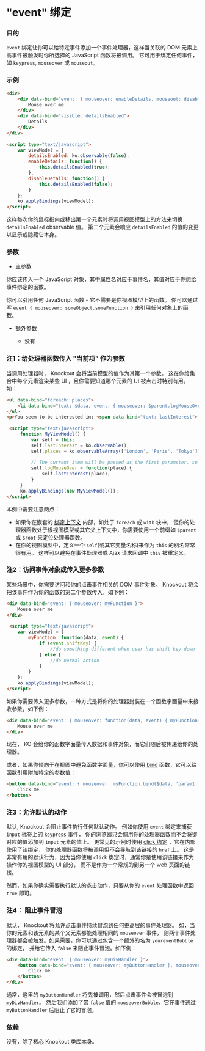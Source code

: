 # "event" 绑定

### 目的

`event` 绑定让你可以给特定事件添加一个事件处理器，这样当关联的 DOM 元素上高事件被触发时你所选择的 JavaScript 函数将被调用。
它可用于绑定任何事件，如 `keypress`, `mouseover` 或 `mouseout`。

### 示例

```html
<div>
    <div data-bind="event: { mouseover: enableDetails, mouseout: disableDetails }">
        Mouse over me
    </div>
    <div data-bind="visible: detailsEnabled">
        Details
    </div>
</div>
 
<script type="text/javascript">
    var viewModel = {
        detailsEnabled: ko.observable(false),
        enableDetails: function() {
            this.detailsEnabled(true);
        },
        disableDetails: function() {
            this.detailsEnabled(false);
        }
    };
    ko.applyBindings(viewModel);
</script>
```

这样每次你的鼠标指向或移出第一个元素时将调用视图模型上的方法来切换 `detailsEnabled` observable 值。
第二个元素会响应 `detailsEnabled` 的值的变更以显示或隐藏它本身。

### 参数

  * 主参数
  
  你应该传入一个 JavaScript 对象，其中属性名对应于事件名，其值对应于你想给事件绑定的函数。
  
  你可以引用任何 JavaScript 函数 - 它不需要是你视图模型上的函数。
你可以通过写 `event { mouseover: someObject.someFunction }` 来引用任何对象上的函数。

  * 额外参数
  
    * 没有
	
### 注1：给处理器函数传入 "当前项" 作为参数

当调用处理器时， Knockout 会将当前模型的值作为其第一个参数。
这在你给集合中每个元素渲染某些 UI ，且你需要知道哪个元素的 UI 被点击时特别有用。如：

```html
<ul data-bind="foreach: places">
    <li data-bind="text: $data, event: { mouseover: $parent.logMouseOver }"> </li>
</ul>
<p>You seem to be interested in: <span data-bind="text: lastInterest"> </span></p>
 
 <script type="text/javascript">
     function MyViewModel() {
         var self = this;
         self.lastInterest = ko.observable();
         self.places = ko.observableArray(['London', 'Paris', 'Tokyo']);
 
         // The current item will be passed as the first parameter, so we know which place was hovered over
         self.logMouseOver = function(place) {
             self.lastInterest(place);
         }
     }
     ko.applyBindings(new MyViewModel());
</script>
```

本例中需要注意两点：

* 如果你在嵌套的 [绑定上下文](./binding-context.md) 内部，如处于 `foreach` 或 `with` 块中，
但你的处理器函数处于根视图模型或其它父上下文中，你需要使用一个前缀如 `$parent` 或 `$root` 来定位处理器函数。
* 在你的视图模型中，定义一个 `self`(或其它变量名称)来作为 `this` 的别名常常很有用。
这样可以避免在事件处理器或 Ajax 请求回调中 `this` 被重定义。

### 注2：访问事件对象或传入更多参数

某些场景中，你需要访问和你的点击事件相关的 DOM 事件对象。
Knockout 将会把该事件作为你的函数的第二个参数传入，如下例：

```html
<div data-bind="event: { mouseover: myFunction }">
    Mouse over me
</div>
 
 <script type="text/javascript">
    var viewModel = {
        myFunction: function(data, event) {
            if (event.shiftKey) {
                //do something different when user has shift key down
            } else {
                //do normal action
            }
        }
    };
    ko.applyBindings(viewModel);
</script>
```

如果你需要传入更多参数，一种方式是将你的处理器封装在一个函数字面量中来接收参数，如下例：

```html
<div data-bind="event: { mouseover: function(data, event) { myFunction('param1', 'param2', data, event) } }">
    Mouse over me
</div>
```

现在， KO 会给你的函数字面量传入数据和事件对象，而它们随后被传递给你的处理器。

或者，如果你倾向于在视图中避免函数字面量，你可以使用 [bind](https://developer.mozilla.org/en/JavaScript/Reference/Global_Objects/Function/bind)
函数，它可以给函数引用附加特定的参数值：

```html
<button data-bind="event: { mouseover: myFunction.bind($data, 'param1', 'param2') }">
    Click me
</button>
```

### 注3：允许默认的动作

默认, Knockout 会阻止事件执行任何默认动作。
例如你使用 `event` 绑定来捕获 `input` 标签上的 `keypress` 事件，
你的浏览器只会调用你的处理器函数而不会将键对应的值添加到 `input` 元素的值上。
更常见的示例时使用 [click 绑定](./click-binding.md) ，它在内部使用了该绑定，
你的处理器函数将被调用但不会导航到该链接的 `href` 上。
这是非常有用的默认行为，因为当你使用 `click` 绑定时，通常你是使用该链接来作为操作你的视图模型的 UI 部分，
而不是作为一个常规的到另一个 web 页面的链接。

然而，如果你确实需要执行默认的点击动作，只要从你的 `event` 处理函数中返回 `true` 即可。

### 注4： 阻止事件冒泡

默认， Knockout 将允许点击事件持续冒泡到任何更高层的事件处理器。
如，当你的元素和该元素的某个父元素都能处理相同的 `mouseover` 事件，
则两个事件处理器都会被触发。如果需要，你可以通过包含一个额外的名为 `youreventBubble` 的绑定，
并给它传入 `false` 来阻止事件冒泡。如下例：

```html
<div data-bind="event: { mouseover: myDivHandler }">
    <button data-bind="event: { mouseover: myButtonHandler }, mouseoverBubble: false">
        Click me
    </button>
</div>
```

通常，这里的 `myButtonHandler` 将先被调用，然后点击事件会被冒泡到 `myDivHandler`。
然后我们添加了带 `false` 值的 `mouseoverBubble`，它在事件通过 `myButtonHandler` 后阻止了它的冒泡。

### 依赖

没有，除了核心 Knockout 类库本身。